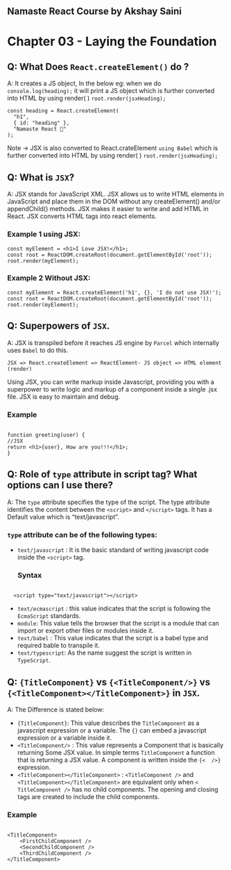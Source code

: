 ## Namaste React Course by Akshay Saini

# Chapter 03 - Laying the Foundation

## Q: What Does `React.createElement()` do ?

A: It creates a JS object, In the below eg: when we do `console.log(heading);` it will print a JS object which is further converted into HTML by using render( ) `root.render(jsxHeading);
`

```
const heading = React.createElement(
  "h1",
  { id: "heading" },
  "Namaste React 🚀"
);
```

Note -> JSX is also converted to React.crateElement `using Babel` which is further converted into HTML by using render( ) `root.render(jsxHeading);`

## Q: What is `JSX`?

A: JSX stands for JavaScript XML.
JSX allows us to write HTML elements in JavaScript and place them in the DOM without any createElement() and/or appendChild() methods.
JSX makes it easier to write and add HTML in React.
JSX converts HTML tags into react elements.

### Example 1 using JSX:

```
const myElement = <h1>I Love JSX!</h1>;
const root = ReactDOM.createRoot(document.getElementById('root'));
root.render(myElement);
```

### Example 2 Without JSX:

```
const myElement = React.createElement('h1', {}, 'I do not use JSX!');
const root = ReactDOM.createRoot(document.getElementById('root'));
root.render(myElement);
```

## Q: Superpowers of `JSX`.

A: JSX is transpiled before it reaches JS engine by `Parcel` which internally uses `Babel` to do this.

```
JSX => React.createElement => ReactElement- JS object => HTML element (render)
```

Using JSX, you can write markup inside Javascript, providing you with a superpower to write logic and markup of a component inside a single .jsx file. JSX is easy to maintain and debug.

### Example

```

function greeting(user) {
//JSX
return <h1>{user}, How are you!!!</h1>;
}

```

## Q: Role of `type` attribute in script tag? What options can I use there?

A: The `type` attribute specifies the type of the script. The type attribute identifies the content between the `<script>` and `</script>` tags. It has a Default value which is “text/javascript”.

### `type` attribute can be of the following types:

- `text/javascript` : It is the basic standard of writing javascript code inside the `<script>` tag.
  ### Syntax

```

  <script type="text/javascript"></script>

```

- `text/ecmascript` : this value indicates that the script is following the `EcmaScript` standards.
- `module`: This value tells the browser that the script is a module that can import or export other files or modules inside it.
- `text/babel` : This value indicates that the script is a babel type and required bable to transpile it.
- `text/typescript`: As the name suggest the script is written in `TypeScript`.

## Q: `{TitleComponent}` vs `{<TitleComponent/>}` vs `{<TitleComponent></TitleComponent>}` in `JSX`.

A: The Difference is stated below:

- `{TitleComponent}`: This value describes the `TitleComponent` as a javascript expression or a variable.
  The `{}` can embed a javascript expression or a variable inside it.
- `<TitleComponent/>` : This value represents a Component that is basically returning Some JSX value. In simple terms `TitleComponent` a function that is returning a JSX value.
  A component is written inside the `{<  />}` expression.
- `<TitleComponent></TitleComponent>` : `<TitleComponent />` and `<TitleComponent></TitleComponent>` are equivalent only when `< TitleComponent />` has no child components. The opening and closing tags are created to include the child components.

### Example

```

<TitleComponent>
    <FirstChildComponent />
    <SecondChildComponent />
    <ThirdChildComponent />
</TitleComponent>
```
